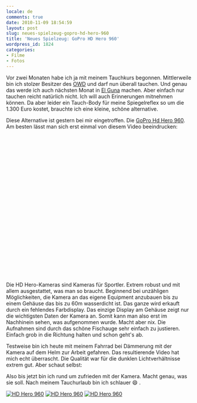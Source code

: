 ```yaml
---
locale: de
comments: true
date: 2010-11-09 18:54:59
layout: post
slug: neues-spielzeug-gopro-hd-hero-960
title: 'Neues Spielzeug: GoPro HD Hero 960'
wordpress_id: 1824
categories:
- Filme
- Fotos
---
```


Vor zwei Monaten habe ich ja mit meinem Tauchkurs begonnen. Mittlerweile bin
ich stolzer Besitzer des [OWD](http://de.wikipedia.org/wiki/Open_Water_Diver)
und darf nun überall tauchen. Und genau das werde ich auch nächsten Monat in
[El Guna](http://www.bluebrothersdiving.de/) machen. Aber einfach nur tauchen
reicht natürlich nicht. Ich will auch Erinnerungen mitnehmen können. Da aber
leider ein Tauch-Body für meine Spiegelreflex so um die 1.300 Euro kostet,
brauchte ich eine kleine, schöne alternative.

Diese Alternative ist gestern bei mir eingetroffen. Die [GoPro Hd Hero 960](http://www.goprocamera.com/products/hd-hero-960-camera.php). 
Am besten lässt man sich erst einmal von diesem Video beeindrucken:

<object width="640" height="385"><param name="movie" value="//www.youtube.com/v/yo3M6EB8kmk?fs=1&amp;hl=de_DE"><param name="allowFullScreen" value="true"><param name="allowscriptaccess" value="always"><embed src="http://www.youtube.com/v/yo3M6EB8kmk?fs=1&amp;hl=de_DE" type="application/x-shockwave-flash" allowscriptaccess="always" allowfullscreen="true" width="640" height="385"></object>

Die HD Hero-Kameras sind Kameras für Sportler. Extrem robust und mit allem
ausgestattet, was man so braucht. Beginnend bei unzähligen Möglichkeiten, die
Kamera an das eigene Equipment anzubauen bis zu einem Gehäuse das bis zu 60m
wasserdicht ist. Das ganze wird erkauft durch ein fehlendes Farbdisplay. Das
einzige Display am Gehäuse zeigt nur die wichtigsten Daten der Kamera an. Somit
kann man also erst im Nachhinein sehen, was aufgenommen wurde. Macht aber nix.
Die Aufnahmen sind durch das schöne Fischauge sehr einfach zu justieren.
Einfach grob in die Richtung halten und schon geht's ab. 

Testweise bin ich heute mit meinem Fahrrad bei Dämmerung mit der Kamera auf dem
Helm zur Arbeit gefahren. Das resultierende Video hat mich echt überrascht. Die
Qualität war für die dunklen Lichtverhältnisse extrem gut. Aber schaut selbst:

Also bis jetzt bin ich rund um zufrieden mit der Kamera. Macht genau, was sie
soll. Nach meinem Tauchurlaub bin ich schlauer :smile: .

[![HD Hero 960](http://farm2.static.flickr.com/1216/5161877772_a6167c5050_m.jpg)](http://www.flickr.com/photos/wannawork/5161877772/)
[![HD Hero 960](http://farm5.static.flickr.com/4053/5161275505_3d08403b60_s.jpg)](http://www.flickr.com/photos/wannawork/5161275505/) [![HD Hero 960](http://farm2.static.flickr.com/1195/5161275757_937647bcdd_s.jpg)](http://www.flickr.com/photos/wannawork/5161275757/)
